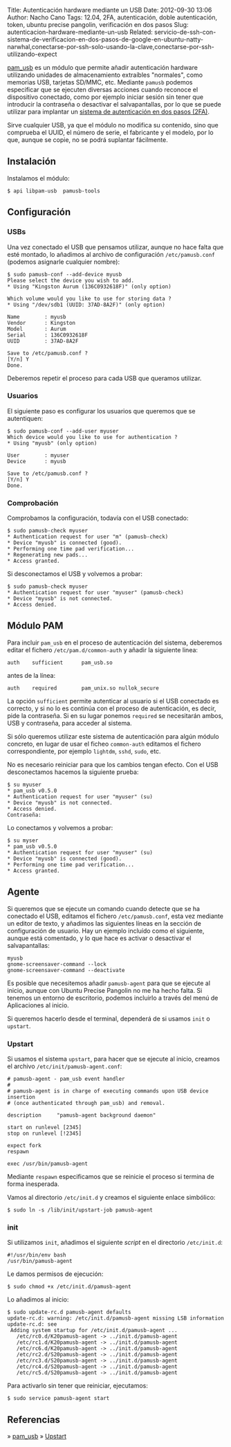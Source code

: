 Title: Autenticación hardware mediante un USB
Date: 2012-09-30 13:06
Author: Nacho Cano
Tags: 12.04, 2FA, autenticación, doble autenticación, token, ubuntu precise pangolin, verificación en dos pasos
Slug: autenticacion-hardware-mediante-un-usb
Related: servicio-de-ssh-con-sistema-de-verificacion-en-dos-pasos-de-google-en-ubuntu-natty-narwhal,conectarse-por-ssh-solo-usando-la-clave,conectarse-por-ssh-utilizando-expect

[pam_usb][] es un módulo que permite añadir autenticación hardware
utilizando unidades de almacenamiento extraíbles "normales", como
memorias USB, tarjetas SD/MMC, etc. Mediante `pamusb` podemos
especificar que se ejecuten diversas acciones cuando reconoce el
dispositivo conectado, como por ejemplo iniciar sesión sin tener que
introducir la contraseña o desactivar el salvapantallas, por lo que se
puede utilizar para implantar un [sistema de autenticación en dos pasos
(2FA)][].

Sirve cualquier USB, ya que el módulo no modifica su contenido, sino que
comprueba el UUID, el número de serie, el fabricante y el modelo, por lo
que, aunque se copie, no se podrá suplantar fácilmente.

Instalación
-----------

Instalamos el módulo:

    $ api libpam-usb  pamusb-tools

Configuración
-------------

### USBs

Una vez conectado el USB que pensamos utilizar, aunque no hace falta que
esté montado, lo añadimos al archivo de configuración `/etc/pamusb.conf`
(podemos asignarle cualquier nombre):

    $ sudo pamusb-conf --add-device myusb
    Please select the device you wish to add.
    * Using "Kingston Aurum (136C0932618F)" (only option)

    Which volume would you like to use for storing data ?
    * Using "/dev/sdb1 (UUID: 37AD-8A2F)" (only option)

    Name        : myusb
    Vendor      : Kingston
    Model       : Aurum
    Serial      : 136C0932618F
    UUID        : 37AD-8A2F

    Save to /etc/pamusb.conf ?
    [Y/n] Y
    Done.

Deberemos repetir el proceso para cada USB que queramos utilizar.

### Usuarios

El siguiente paso es configurar los usuarios que queremos que se
autentiquen:

    $ sudo pamusb-conf --add-user myuser
    Which device would you like to use for authentication ?
    * Using "myusb" (only option)

    User        : myuser
    Device      : myusb

    Save to /etc/pamusb.conf ?
    [Y/n] Y
    Done.

### Comprobación

Comprobamos la configuración, todavía con el USB conectado:

    $ sudo pamusb-check myuser
    * Authentication request for user "m" (pamusb-check)
    * Device "myusb" is connected (good).
    * Performing one time pad verification...
    * Regenerating new pads...
    * Access granted.

Si desconectamos el USB y volvemos a probar:

    $ sudo pamusb-check myuser
    * Authentication request for user "myuser" (pamusb-check)
    * Device "myusb" is not connected.
    * Access denied.

Módulo PAM
----------

Para incluir `pam_usb` en el proceso de autenticación del sistema,
deberemos editar el fichero `/etc/pam.d/common-auth` y añadir la
siguiente linea:

    auth    sufficient      pam_usb.so

antes de la línea:

    auth    required        pam_unix.so nullok_secure

La opción `sufficient` permite autenticar al usuario si el USB conectado
es correcto, y si no lo es continúa con el proceso de autenticación, es
decir, pide la contraseña. Si en su lugar ponemos `required` se
necesitarán ambos, USB y contraseña, para acceder al sistema.

Si sólo queremos utilizar este sistema de autenticación para algún
módulo concreto, en lugar de usar el ficheo `common-auth` editamos el
fichero correspondiente, por ejemplo `lightdm`, `sshd`, `sudo`, etc.

No es necesario reiniciar para que los cambios tengan efecto. Con el USB
desconectamos hacemos la siguiente prueba:

    $ su myuser
    * pam_usb v0.5.0
    * Authentication request for user "myuser" (su)
    * Device "myusb" is not connected.
    * Access denied.
    Contraseña:

Lo conectamos y volvemos a probar:

    $ su myser
    * pam_usb v0.5.0
    * Authentication request for user "myuser" (su)
    * Device "myusb" is connected (good).
    * Performing one time pad verification...
    * Access granted.

Agente
------

Si queremos que se ejecute un comando cuando detecte que se ha conectado
el USB, editamos el fichero `/etc/pamusb.conf`, esta vez mediante un
editor de texto, y añadimos las siguientes líneas en la sección de
configuración de usuario. Hay un ejemplo incluído como el siguiente,
aunque está comentado, y lo que hace es activar o desactivar el
salvapantallas:


    myusb
    gnome-screensaver-command --lock
    gnome-screensaver-command --deactivate

Es posible que necesitemos añadir `pamusb-agent` para que se ejecute al
inicio, aunque con Ubuntu Precise Pangolin no me ha hecho falta. Si
tenemos un entorno de escritorio, podemos incluirlo a través del menú de
Aplicaciones al inicio.

Si queremos hacerlo desde el terminal, dependerá de si usamos `init` o
`upstart`.

### Upstart

Si usamos el sistema `upstart`, para hacer que se ejecute al inicio,
creamos el archivo `/etc/init/pamusb-agent.conf`:

    # pamusb-agent - pam_usb event handler
    #
    # pamusb-agent is in charge of executing commands upon USB device insertion
    # (once authenticated through pam_usb) and removal.

    description     "pamusb-agent background daemon"

    start on runlevel [2345]
    stop on runlevel [!2345]

    expect fork
    respawn

    exec /usr/bin/pamusb-agent

Mediante `respawn` especificamos que se reinicie el proceso si termina
de forma inesperada.

Vamos al directorio `/etc/init.d` y creamos el siguiente enlace
simbólico:

    $ sudo ln -s /lib/init/upstart-job pamusb-agent

### init

Si utilizamos `init`, añadimos el siguiente _script_ en el directorio
`/etc/init.d`:

    #!/usr/bin/env bash
    /usr/bin/pamusb-agent

Le damos permisos de ejecución:

    $ sudo chmod +x /etc/init.d/pamusb-agent

Lo añadimos al inicio:

    $ sudo update-rc.d pamusb-agent defaults
    update-rc.d: warning: /etc/init.d/pamusb-agent missing LSB information
    update-rc.d: see
     Adding system startup for /etc/init.d/pamusb-agent ...
       /etc/rc0.d/K20pamusb-agent -> ../init.d/pamusb-agent
       /etc/rc1.d/K20pamusb-agent -> ../init.d/pamusb-agent
       /etc/rc6.d/K20pamusb-agent -> ../init.d/pamusb-agent
       /etc/rc2.d/S20pamusb-agent -> ../init.d/pamusb-agent
       /etc/rc3.d/S20pamusb-agent -> ../init.d/pamusb-agent
       /etc/rc4.d/S20pamusb-agent -> ../init.d/pamusb-agent
       /etc/rc5.d/S20pamusb-agent -> ../init.d/pamusb-agent

Para activarlo sin tener que reiniciar, ejecutamos:

    $ sudo service pamusb-agent start

Referencias
-----------

» [pam_usb][]
» [Upstart][]

  [pam_usb]: http://pamusb.org/
    "pam_usb"
  [sistema de autenticación en dos pasos (2FA)]: {filename}/admin/servicio-de-ssh-con-sistema-de-verificacion-en-dos-pasos-de-google-en-ubuntu-natty-narwhal.md
    "sistema de autenticación en dos pasos (2FA)"
  [Upstart]: http://upstart.ubuntu.com/wiki/Stanzas
    "Upstart"
